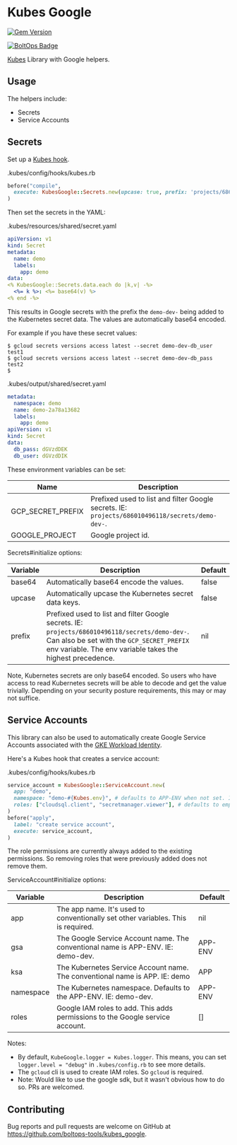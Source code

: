 # Kubes Google

[![Gem Version](https://badge.fury.io/rb/kubes_google.png)](http://badge.fury.io/rb/kubes_google)

[![BoltOps Badge](https://img.boltops.com/boltops/badges/boltops-badge.png)](https://www.boltops.com)

[Kubes](https://kubes.guru) Library with Google helpers.

## Usage

The helpers include:

* Secrets
* Service Accounts

## Secrets

Set up a [Kubes hook](https://kubes.guru/docs/config/hooks/kubes/).

.kubes/config/hooks/kubes.rb

```ruby
before("compile",
  execute: KubesGoogle::Secrets.new(upcase: true, prefix: 'projects/686010496118/secrets/demo-dev-')
)
```

Then set the secrets in the YAML:

.kubes/resources/shared/secret.yaml

```yaml
apiVersion: v1
kind: Secret
metadata:
  name: demo
  labels:
    app: demo
data:
<% KubesGoogle::Secrets.data.each do |k,v| -%>
  <%= k %>: <%= base64(v) %>
<% end -%>
```

This results in Google secrets with the prefix the `demo-dev-` being added to the Kubernetes secret data.  The values are automatically base64 encoded.

For example if you have these secret values:

    $ gcloud secrets versions access latest --secret demo-dev-db_user
    test1
    $ gcloud secrets versions access latest --secret demo-dev-db_pass
    test2
    $

.kubes/output/shared/secret.yaml

```yaml
metadata:
  namespace: demo
  name: demo-2a78a13682
  labels:
    app: demo
apiVersion: v1
kind: Secret
data:
  db_pass: dGVzdDEK
  db_user: dGVzdDIK
```

These environment variables can be set:

Name | Description
---|---
GCP_SECRET_PREFIX | Prefixed used to list and filter Google secrets. IE: `projects/686010496118/secrets/demo-dev-`.
GOOGLE_PROJECT | Google project id.

Secrets#initialize options:

Variable | Description | Default
---|---|---
base64 | Automatically base64 encode the values. | false
upcase | Automatically upcase the Kubernetes secret data keys. | false
prefix | Prefixed used to list and filter Google secrets. IE: `projects/686010496118/secrets/demo-dev-`. Can also be set with the `GCP_SECRET_PREFIX` env variable. The env variable takes the highest precedence. | nil

Note, Kubernetes secrets are only base64 encoded. So users who have access to read Kubernetes secrets will be able to decode and get the value trivially. Depending on your security posture requirements, this may or may not suffice.

## Service Accounts

This library can also be used to automatically create Google Service Accounts associated with the [GKE Workload Identity](https://cloud.google.com/kubernetes-engine/docs/how-to/workload-identity).

Here's a Kubes hook that creates a service account:

.kubes/config/hooks/kubes.rb

```ruby
service_account = KubesGoogle::ServiceAccount.new(
  app: "demo",
  namespace: "demo-#{Kubes.env}", # defaults to APP-ENV when not set. IE: demo-dev
  roles: ["cloudsql.client", "secretmanager.viewer"], # defaults to empty when not set
)
before("apply",
  label: "create service account",
  execute: service_account,
)
```

The role permissions are currently always added to the existing permissions. So removing roles that were previously added does not remove them.

ServiceAccount#initialize options:

Variable | Description | Default
---|---|---
app | The app name. It's used to conventionally set other variables. This is required. | nil
gsa | The Google Service Account name. The conventional name is APP-ENV. IE: demo-dev. | APP-ENV
ksa | The Kubernetes Service Account name. The conventional name is APP. IE: demo | APP
namespace | The Kubernetes namespace. Defaults to the APP-ENV. IE: demo-dev. | APP-ENV
roles | Google IAM roles to add. This adds permissions to the Google service account. | []

Notes:

* By default, `KubeGoogle.logger = Kubes.logger`. This means, you can set `logger.level = "debug"` in `.kubes/config.rb` to see more details.
* The `gcloud` cli is used to create IAM roles. So `gcloud` is required.
* Note: Would like to use the google sdk, but it wasn't obvious how to do so. PRs are welcomed.

## Contributing

Bug reports and pull requests are welcome on GitHub at https://github.com/boltops-tools/kubes_google.
